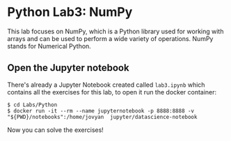 # Python Lab3: NumPy

This lab focuses on NumPy, which is a Python library used for working with arrays and can be used to perform a wide variety
of operations. NumPy stands for Numerical Python. 

## Open the Jupyter notebook

There's already a Jupyter Notebook created called `lab3.ipynb` which contains all the exercises for this lab, 
to open it run the docker container: 

```
$ cd Labs/Python
$ docker run -it --rm --name jupyternotebook -p 8888:8888 -v "${PWD}/notebooks":/home/jovyan  jupyter/datascience-notebook
```

Now you can solve the exercises! 